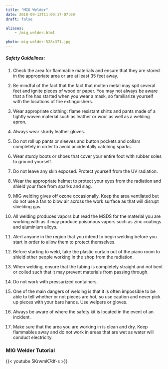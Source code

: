 ```yaml
---
title: "MIG Welder"
date: 2018-09-12T11:09:17-07:00
draft: false

aliases:
    - /mig_welder.html

photo: mig-welder-528x371.jpg
---
```


##### Safety Guidelines:
1. Check the area for flammable materials and ensure that they are stored in the    appropriate area or are at least 35 feet away.

2. Be mindful of the fact that the fact that molten metal may spit several feet     and ignite pieces of wood or paper. You may not always be aware that a fire has   started when you wear a mask, so familiarize yourself with the locations of       fire extinguishers.

3. Wear appropriate clothing: flame resistant shirts and pants made of a tightly    woven material such as leather or wool as well as a welding apron.

4. Always wear sturdy leather gloves. 

5. Do not roll up pants or sleeves and button pockets and collars completely in     order to avoid accidentally catching sparks. 

6. Wear sturdy boots or shoes that cover your entire foot with rubber soles to      ground yourself.

7. Do not leave any skin exposed. Protect yourself from the UV radiation.

8. Wear the appropriate helmet to protect your eyes from the radiation and shield   your face from sparks and slag.

9. MIG welding gives off ozone occasionally. Keep the area ventilated but do not    use a fan to blow air across the work surface as that will disrupt shielding      gas.

10. All welding produces vapors but read the MSDS for the material you are          working with as it may produce poisonous vapors such as zinc coatings and         aluminium alloys. 

11. Alert anyone in the region that you intend to begin welding before you start    in order to allow them to protect themselves. 

12. Before starting to weld, take the plastic curtain out of the piano room to      shield other people working in the shop from the radiation. 

13. When welding, ensure that the tubing is completely straight and not bent or     coiled such that it may prevent materials from passing through. 

14. Do not work with pressurized containers. 

15. One of the main dangers of welding is that it is often impossible to be able    to tell whether or not pieces are hot, so use caution and never pick up pieces    with your bare hands. Use welpers or gloves. 

16. Always be aware of where the safety kit is located in the event of an           incident. 

17. Make sure that the area you are working in is clean and dry. Keep flammables    away and do not work in areas that are wet as water will conduct electricity.

### MIG Welder Tutorial
{{< youtube 5KrwmK7df-s >}}